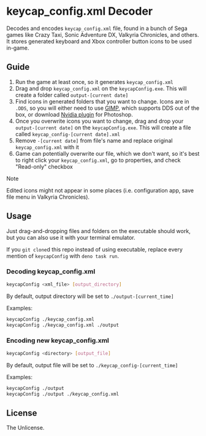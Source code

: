 # keycap_config.xml Decoder

Decodes and encodes `keycap_config.xml` file, found in a bunch of Sega games like Crazy Taxi, Sonic Adventure DX, Valkyria Chronicles, and others. It stores generated keyboard and Xbox controller button icons to be used in-game.

## Guide

1. Run the game at least once, so it generates `keycap_config.xml`
2. Drag and drop `keycap_config.xml` on the `keycapConfig.exe`. This will create a folder called `output-[current date]`
3. Find icons in generated folders that you want to change. Icons are in `.DDS`, so you will either need to use [GIMP](https://www.gimp.org/), which supports DDS out of the box, or download [Nvidia plugin](https://developer.nvidia.com/nvidia-texture-tools-exporter) for Photoshop.
4. Once you overwrite icons you want to change, drag and drop your `output-[current date]` on the `keycapConfig.exe`. This will create a file called `keycap_config-[current date].xml`
5. Remove `-[current date]` from file's name and replace original `keycap_config.xml` with it
6. Game can potentially overwrite our file, which we don't want, so it's best to right click your `keycap_config.xml`, go to properties, and check "Read-only" checkbox

>[!NOTE]
>Edited icons might not appear in some places (i.e. configuration app, save file menu in Valkyria Chronicles).

## Usage

Just drag-and-dropping files and folders on the executable should work, but you can also use it with your terminal emulator.

If you `git clone`d this repo instead of using executable, replace every mention of `keycapConfig` with `deno task run`.

### Decoding keycap_config.xml

```sh
keycapConfig <xml_file> [output_directory]
```

By default, output directory will be set to `./output-[current_time]`

Examples:
```sh
keycapConfig ./keycap_config.xml
keycapConfig ./keycap_config.xml ./output
```

### Encoding new keycap_config.xml

```sh
keycapConfig <directory> [output_file]
```

By default, output file will be set to `./keycap_config-[current_time]`

Examples:
```sh
keycapConfig ./output
keycapConfig ./output ./keycap_config.xml
```

## License

The Unlicense.
